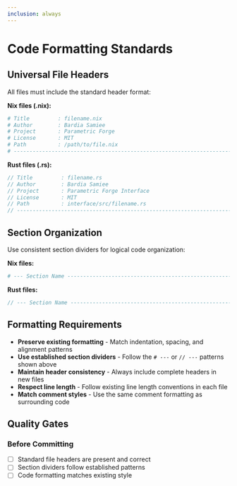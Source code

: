 ```yaml
---
inclusion: always
---
```


# Code Formatting Standards

## Universal File Headers

All files must include the standard header format:

**Nix files (.nix):**
```nix
# Title         : filename.nix
# Author        : Bardia Samiee
# Project       : Parametric Forge
# License       : MIT
# Path          : /path/to/file.nix
# ----------------------------------------------------------------------------
```

**Rust files (.rs):**
```rust
// Title         : filename.rs
// Author        : Bardia Samiee
// Project       : Parametric Forge Interface
// License       : MIT
// Path          : interface/src/filename.rs
// ---------------------------------------------------------------------------
```

## Section Organization

Use consistent section dividers for logical code organization:

**Nix files:**
```nix
# --- Section Name ---------------------------------------------------------
```

**Rust files:**
```rust
// --- Section Name --------------------------------------------------------
```

## Formatting Requirements

- **Preserve existing formatting** - Match indentation, spacing, and alignment patterns
- **Use established section dividers** - Follow the `# ---` or `// ---` patterns shown above
- **Maintain header consistency** - Always include complete headers in new files
- **Respect line length** - Follow existing line length conventions in each file
- **Match comment styles** - Use the same comment formatting as surrounding code

## Quality Gates

### Before Committing
- [ ] Standard file headers are present and correct
- [ ] Section dividers follow established patterns
- [ ] Code formatting matches existing style